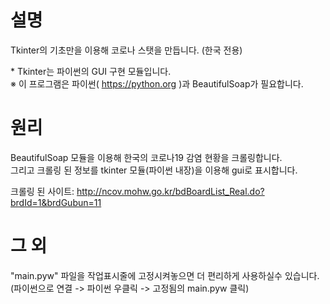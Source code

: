 # 설명
Tkinter의 기초만을 이용해 코로나 스탯을 만듭니다. (한국 전용)

\* Tkinter는 파이썬의 GUI 구현 모듈입니다.\
※ 이 프로그램은 파이썬( https://python.org )과 BeautifulSoap가 필요합니다.

# 원리
BeautifulSoap 모듈을 이용해 한국의 코로나19 감염 현황을 크롤링합니다.\
그리고 크롤링 된 정보를 tkinter 모듈(파이썬 내장)을 이용해 gui로 표시합니다.

크롤링 된 사이트: http://ncov.mohw.go.kr/bdBoardList_Real.do?brdId=1&brdGubun=11

# 그 외
"main.pyw" 파일을 작업표시줄에 고정시켜놓으면 더 편리하게 사용하실수 있습니다.\
(파이썬으로 연결 -> 파이썬 우클릭 -> 고정됨의 main.pyw 클릭)
